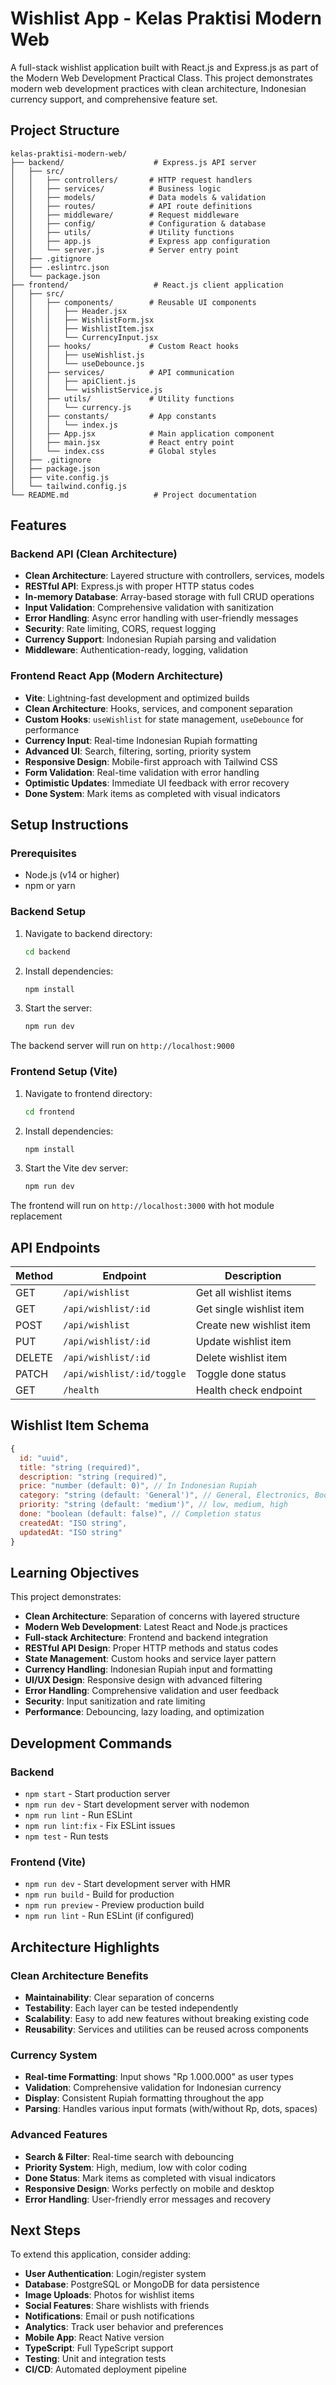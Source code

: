 # Wishlist App - Kelas Praktisi Modern Web

A full-stack wishlist application built with React.js and Express.js as part of the Modern Web Development Practical Class. This project demonstrates modern web development practices with clean architecture, Indonesian currency support, and comprehensive feature set.

## Project Structure

```
kelas-praktisi-modern-web/
├── backend/                    # Express.js API server
│   ├── src/
│   │   ├── controllers/       # HTTP request handlers
│   │   ├── services/          # Business logic
│   │   ├── models/            # Data models & validation
│   │   ├── routes/            # API route definitions
│   │   ├── middleware/        # Request middleware
│   │   ├── config/            # Configuration & database
│   │   ├── utils/             # Utility functions
│   │   ├── app.js             # Express app configuration
│   │   └── server.js          # Server entry point
│   ├── .gitignore
│   ├── .eslintrc.json
│   └── package.json
├── frontend/                   # React.js client application
│   ├── src/
│   │   ├── components/        # Reusable UI components
│   │   │   ├── Header.jsx
│   │   │   ├── WishlistForm.jsx
│   │   │   ├── WishlistItem.jsx
│   │   │   └── CurrencyInput.jsx
│   │   ├── hooks/             # Custom React hooks
│   │   │   ├── useWishlist.js
│   │   │   └── useDebounce.js
│   │   ├── services/          # API communication
│   │   │   ├── apiClient.js
│   │   │   └── wishlistService.js
│   │   ├── utils/             # Utility functions
│   │   │   └── currency.js
│   │   ├── constants/         # App constants
│   │   │   └── index.js
│   │   ├── App.jsx            # Main application component
│   │   ├── main.jsx           # React entry point
│   │   └── index.css          # Global styles
│   ├── .gitignore
│   ├── package.json
│   ├── vite.config.js
│   └── tailwind.config.js
└── README.md                   # Project documentation
```

## Features

### Backend API (Clean Architecture)

- **Clean Architecture**: Layered structure with controllers, services, models
- **RESTful API**: Express.js with proper HTTP status codes
- **In-memory Database**: Array-based storage with full CRUD operations
- **Input Validation**: Comprehensive validation with sanitization
- **Error Handling**: Async error handling with user-friendly messages
- **Security**: Rate limiting, CORS, request logging
- **Currency Support**: Indonesian Rupiah parsing and validation
- **Middleware**: Authentication-ready, logging, validation

### Frontend React App (Modern Architecture)

- **Vite**: Lightning-fast development and optimized builds
- **Clean Architecture**: Hooks, services, and component separation
- **Custom Hooks**: `useWishlist` for state management, `useDebounce` for performance
- **Currency Input**: Real-time Indonesian Rupiah formatting
- **Advanced UI**: Search, filtering, sorting, priority system
- **Responsive Design**: Mobile-first approach with Tailwind CSS
- **Form Validation**: Real-time validation with error handling
- **Optimistic Updates**: Immediate UI feedback with error recovery
- **Done System**: Mark items as completed with visual indicators

## Setup Instructions

### Prerequisites

- Node.js (v14 or higher)
- npm or yarn

### Backend Setup

1. Navigate to backend directory:

   ```bash
   cd backend
   ```

2. Install dependencies:

   ```bash
   npm install
   ```

3. Start the server:
   ```bash
   npm run dev
   ```

The backend server will run on `http://localhost:9000`

### Frontend Setup (Vite)

1. Navigate to frontend directory:

   ```bash
   cd frontend
   ```

2. Install dependencies:

   ```bash
   npm install
   ```

3. Start the Vite dev server:
   ```bash
   npm run dev
   ```

The frontend will run on `http://localhost:3000` with hot module replacement

## API Endpoints

| Method | Endpoint                   | Description              |
| ------ | -------------------------- | ------------------------ |
| GET    | `/api/wishlist`            | Get all wishlist items   |
| GET    | `/api/wishlist/:id`        | Get single wishlist item |
| POST   | `/api/wishlist`            | Create new wishlist item |
| PUT    | `/api/wishlist/:id`        | Update wishlist item     |
| DELETE | `/api/wishlist/:id`        | Delete wishlist item     |
| PATCH  | `/api/wishlist/:id/toggle` | Toggle done status       |
| GET    | `/health`                  | Health check endpoint    |

## Wishlist Item Schema

```javascript
{
  id: "uuid",
  title: "string (required)",
  description: "string (required)",
  price: "number (default: 0)", // In Indonesian Rupiah
  category: "string (default: 'General')", // General, Electronics, Books, etc.
  priority: "string (default: 'medium')", // low, medium, high
  done: "boolean (default: false)", // Completion status
  createdAt: "ISO string",
  updatedAt: "ISO string"
}
```

## Learning Objectives

This project demonstrates:

- **Clean Architecture**: Separation of concerns with layered structure
- **Modern Web Development**: Latest React and Node.js practices
- **Full-stack Architecture**: Frontend and backend integration
- **RESTful API Design**: Proper HTTP methods and status codes
- **State Management**: Custom hooks and service layer pattern
- **Currency Handling**: Indonesian Rupiah input and formatting
- **UI/UX Design**: Responsive design with advanced filtering
- **Error Handling**: Comprehensive validation and user feedback
- **Security**: Input sanitization and rate limiting
- **Performance**: Debouncing, lazy loading, and optimization

## Development Commands

### Backend

- `npm start` - Start production server
- `npm run dev` - Start development server with nodemon
- `npm run lint` - Run ESLint
- `npm run lint:fix` - Fix ESLint issues
- `npm test` - Run tests

### Frontend (Vite)

- `npm run dev` - Start development server with HMR
- `npm run build` - Build for production
- `npm run preview` - Preview production build
- `npm run lint` - Run ESLint (if configured)

## Architecture Highlights

### Clean Architecture Benefits

- **Maintainability**: Clear separation of concerns
- **Testability**: Each layer can be tested independently
- **Scalability**: Easy to add new features without breaking existing code
- **Reusability**: Services and utilities can be reused across components

### Currency System

- **Real-time Formatting**: Input shows "Rp 1.000.000" as user types
- **Validation**: Comprehensive validation for Indonesian currency
- **Display**: Consistent Rupiah formatting throughout the app
- **Parsing**: Handles various input formats (with/without Rp, dots, spaces)

### Advanced Features

- **Search & Filter**: Real-time search with debouncing
- **Priority System**: High, medium, low with color coding
- **Done Status**: Mark items as completed with visual indicators
- **Responsive Design**: Works perfectly on mobile and desktop
- **Error Handling**: User-friendly error messages and recovery

## Next Steps

To extend this application, consider adding:

- **User Authentication**: Login/register system
- **Database**: PostgreSQL or MongoDB for data persistence
- **Image Uploads**: Photos for wishlist items
- **Social Features**: Share wishlists with friends
- **Notifications**: Email or push notifications
- **Analytics**: Track user behavior and preferences
- **Mobile App**: React Native version
- **TypeScript**: Full TypeScript support
- **Testing**: Unit and integration tests
- **CI/CD**: Automated deployment pipeline
